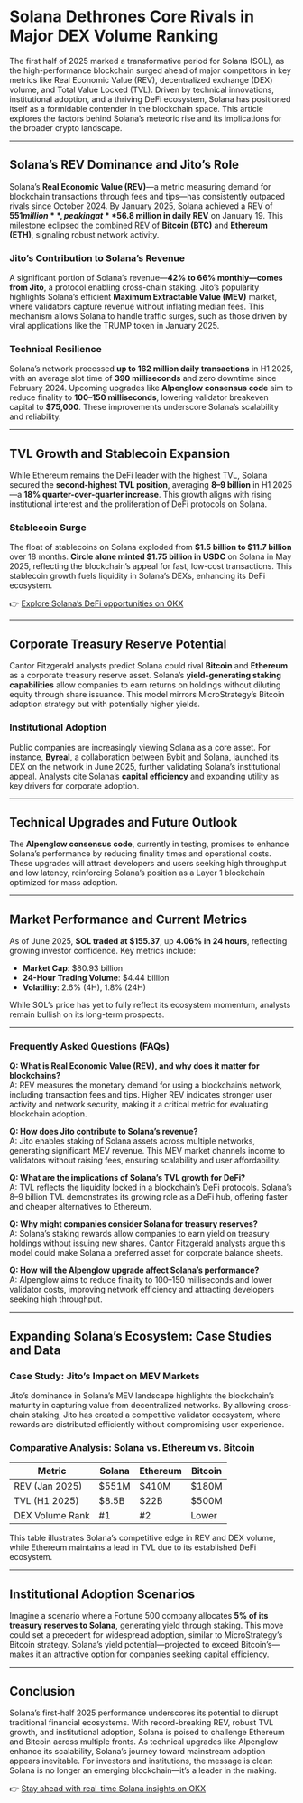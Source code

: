 # Solana Dethrones Core Rivals in Major DEX Volume Ranking

The first half of 2025 marked a transformative period for Solana (SOL), as the high-performance blockchain surged ahead of major competitors in key metrics like Real Economic Value (REV), decentralized exchange (DEX) volume, and Total Value Locked (TVL). Driven by technical innovations, institutional adoption, and a thriving DeFi ecosystem, Solana has positioned itself as a formidable contender in the blockchain space. This article explores the factors behind Solana’s meteoric rise and its implications for the broader crypto landscape.

---

## Solana’s REV Dominance and Jito’s Role

Solana’s **Real Economic Value (REV)**—a metric measuring demand for blockchain transactions through fees and tips—has consistently outpaced rivals since October 2024. By January 2025, Solana achieved a REV of **$551 million**, peaking at **$56.8 million in daily REV** on January 19. This milestone eclipsed the combined REV of **Bitcoin (BTC)** and **Ethereum (ETH)**, signaling robust network activity.

### Jito’s Contribution to Solana’s Revenue

A significant portion of Solana’s revenue—**42% to 66% monthly—comes from Jito**, a protocol enabling cross-chain staking. Jito’s popularity highlights Solana’s efficient **Maximum Extractable Value (MEV)** market, where validators capture revenue without inflating median fees. This mechanism allows Solana to handle traffic surges, such as those driven by viral applications like the TRUMP token in January 2025.

### Technical Resilience

Solana’s network processed **up to 162 million daily transactions** in H1 2025, with an average slot time of **390 milliseconds** and zero downtime since February 2024. Upcoming upgrades like **Alpenglow consensus code** aim to reduce finality to **100–150 milliseconds**, lowering validator breakeven capital to **$75,000**. These improvements underscore Solana’s scalability and reliability.

---

## TVL Growth and Stablecoin Expansion

While Ethereum remains the DeFi leader with the highest TVL, Solana secured the **second-highest TVL position**, averaging **$8–$9 billion** in H1 2025—a **18% quarter-over-quarter increase**. This growth aligns with rising institutional interest and the proliferation of DeFi protocols on Solana.

### Stablecoin Surge

The float of stablecoins on Solana exploded from **$1.5 billion to $11.7 billion** over 18 months. **Circle alone minted $1.75 billion in USDC** on Solana in May 2025, reflecting the blockchain’s appeal for fast, low-cost transactions. This stablecoin growth fuels liquidity in Solana’s DEXs, enhancing its DeFi ecosystem.

👉 [Explore Solana’s DeFi opportunities on OKX](https://bit.ly/okx-bonus)

---

## Corporate Treasury Reserve Potential

Cantor Fitzgerald analysts predict Solana could rival **Bitcoin** and **Ethereum** as a corporate treasury reserve asset. Solana’s **yield-generating staking capabilities** allow companies to earn returns on holdings without diluting equity through share issuance. This model mirrors MicroStrategy’s Bitcoin adoption strategy but with potentially higher yields.

### Institutional Adoption

Public companies are increasingly viewing Solana as a core asset. For instance, **Byreal**, a collaboration between Bybit and Solana, launched its DEX on the network in June 2025, further validating Solana’s institutional appeal. Analysts cite Solana’s **capital efficiency** and expanding utility as key drivers for corporate adoption.

---

## Technical Upgrades and Future Outlook

The **Alpenglow consensus code**, currently in testing, promises to enhance Solana’s performance by reducing finality times and operational costs. These upgrades will attract developers and users seeking high throughput and low latency, reinforcing Solana’s position as a Layer 1 blockchain optimized for mass adoption.

---

## Market Performance and Current Metrics

As of June 2025, **SOL traded at $155.37**, up **4.06% in 24 hours**, reflecting growing investor confidence. Key metrics include:
- **Market Cap**: $80.93 billion  
- **24-Hour Trading Volume**: $4.44 billion  
- **Volatility**: 2.6% (4H), 1.8% (24H)  

While SOL’s price has yet to fully reflect its ecosystem momentum, analysts remain bullish on its long-term prospects.

---

### Frequently Asked Questions (FAQs)

**Q: What is Real Economic Value (REV), and why does it matter for blockchains?**  
A: REV measures the monetary demand for using a blockchain’s network, including transaction fees and tips. Higher REV indicates stronger user activity and network security, making it a critical metric for evaluating blockchain adoption.

**Q: How does Jito contribute to Solana’s revenue?**  
A: Jito enables staking of Solana assets across multiple networks, generating significant MEV revenue. This MEV market channels income to validators without raising fees, ensuring scalability and user affordability.

**Q: What are the implications of Solana’s TVL growth for DeFi?**  
A: TVL reflects the liquidity locked in a blockchain’s DeFi protocols. Solana’s $8–$9 billion TVL demonstrates its growing role as a DeFi hub, offering faster and cheaper alternatives to Ethereum.

**Q: Why might companies consider Solana for treasury reserves?**  
A: Solana’s staking rewards allow companies to earn yield on treasury holdings without issuing new shares. Cantor Fitzgerald analysts argue this model could make Solana a preferred asset for corporate balance sheets.

**Q: How will the Alpenglow upgrade affect Solana’s performance?**  
A: Alpenglow aims to reduce finality to 100–150 milliseconds and lower validator costs, improving network efficiency and attracting developers seeking high throughput.

---

## Expanding Solana’s Ecosystem: Case Studies and Data

### Case Study: Jito’s Impact on MEV Markets

Jito’s dominance in Solana’s MEV landscape highlights the blockchain’s maturity in capturing value from decentralized networks. By allowing cross-chain staking, Jito has created a competitive validator ecosystem, where rewards are distributed efficiently without compromising user experience.

### Comparative Analysis: Solana vs. Ethereum vs. Bitcoin

| Metric          | Solana       | Ethereum     | Bitcoin      |
|-----------------|--------------|--------------|--------------|
| REV (Jan 2025)  | $551M        | $410M        | $180M        |
| TVL (H1 2025)   | $8.5B        | $22B         | $500M        |
| DEX Volume Rank | #1           | #2           | Lower        |

This table illustrates Solana’s competitive edge in REV and DEX volume, while Ethereum maintains a lead in TVL due to its established DeFi ecosystem.

---

## Institutional Adoption Scenarios

Imagine a scenario where a Fortune 500 company allocates **5% of its treasury reserves to Solana**, generating yield through staking. This move could set a precedent for widespread adoption, similar to MicroStrategy’s Bitcoin strategy. Solana’s yield potential—projected to exceed Bitcoin’s—makes it an attractive option for companies seeking capital efficiency.

---

## Conclusion

Solana’s first-half 2025 performance underscores its potential to disrupt traditional financial ecosystems. With record-breaking REV, robust TVL growth, and institutional adoption, Solana is poised to challenge Ethereum and Bitcoin across multiple fronts. As technical upgrades like Alpenglow enhance its scalability, Solana’s journey toward mainstream adoption appears inevitable. For investors and institutions, the message is clear: Solana is no longer an emerging blockchain—it’s a leader in the making.

👉 [Stay ahead with real-time Solana insights on OKX](https://bit.ly/okx-bonus)